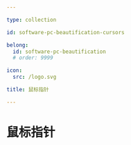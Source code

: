 ```yaml
---

type: collection

id: software-pc-beautification-cursors

belong:
  id: software-pc-beautification
  # order: 9999

icon:
  src: /logo.svg

title: 鼠标指针

---
```


# 鼠标指针

<ShowBreadcrumb />

<ShowResources />
